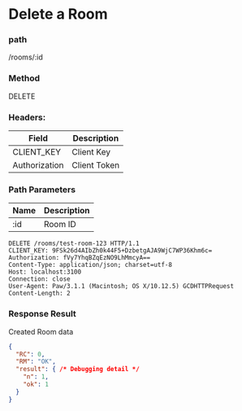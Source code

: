 # Delete a Room
### path
/rooms/:id

### Method
DELETE

### Headers:

| Field         | Description  |
| ------------- | ------------ |
| CLIENT_KEY    | Client Key   |
| Authorization | Client Token |

### Path Parameters

| Name        | Description |
| ----------- | ----------- |
| :id         | Room ID     |

```
DELETE /rooms/test-room-123 HTTP/1.1
CLIENT_KEY: 9FSk26d4AIbZh0k44F5+DzbetgAJA9WjC7WP36Khm6c=
Authorization: fVy7YhqBZqEzNO9LhMmcyA==
Content-Type: application/json; charset=utf-8
Host: localhost:3100
Connection: close
User-Agent: Paw/3.1.1 (Macintosh; OS X/10.12.5) GCDHTTPRequest
Content-Length: 2

```

### Response Result
Created Room data

```json
{
  "RC": 0,
  "RM": "OK",
  "result": { /* Debugging detail */
    "n": 1,
    "ok": 1
  }
}
```
